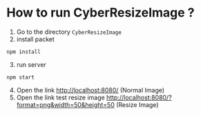 # How to run CyberResizeImage ?
1. Go to the directory `CyberResizeImage`
2. install packet
```
npm install
```
3. run server

```
npm start
```
4. Open the link [http://localhost:8080/](http://localhost:8080/) (Normal Image)
5. Open the link test resize image [http://localhost:8080/?format=png&width=50&height=50](http://localhost:8080/?format=png&width=50&height=50) (Resize Image)